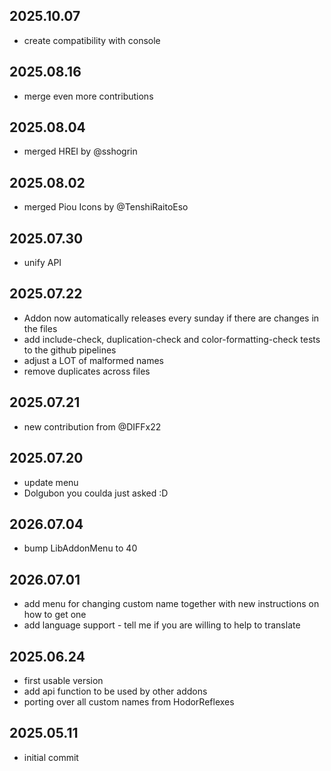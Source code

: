 ## 2025.10.07
- create compatibility with console

## 2025.08.16
- merge even more contributions

## 2025.08.04
- merged HREI by @sshogrin

## 2025.08.02
- merged Piou Icons by @TenshiRaitoEso

## 2025.07.30
- unify API

## 2025.07.22
- Addon now automatically releases every sunday if there are changes in the files
- add include-check, duplication-check and color-formatting-check tests to the github pipelines
- adjust a LOT of malformed names
- remove duplicates across files

## 2025.07.21
- new contribution from @DIFFx22

## 2025.07.20
- update menu
- Dolgubon you coulda just asked :D

## 2026.07.04
- bump LibAddonMenu to 40

## 2026.07.01
- add menu for changing custom name together with new instructions on how to get one
- add language support - tell me if you are willing to help to translate

## 2025.06.24
- first usable version
- add api function to be used by other addons
- porting over all custom names from HodorReflexes

## 2025.05.11
- initial commit